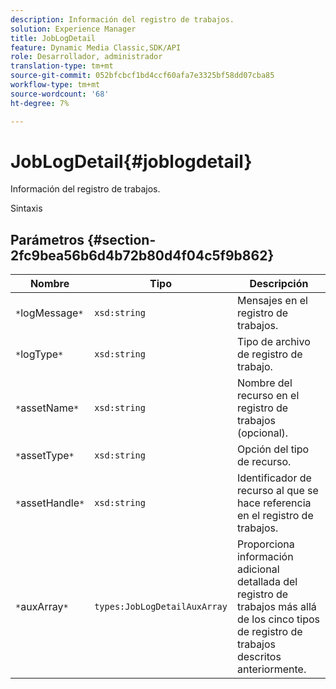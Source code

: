 ```yaml
---
description: Información del registro de trabajos.
solution: Experience Manager
title: JobLogDetail
feature: Dynamic Media Classic,SDK/API
role: Desarrollador, administrador
translation-type: tm+mt
source-git-commit: 052bfcbcf1bd4ccf60afa7e3325bf58dd07cba85
workflow-type: tm+mt
source-wordcount: '68'
ht-degree: 7%

---
```



# JobLogDetail{#joblogdetail}

Información del registro de trabajos.

Sintaxis

## Parámetros {#section-2fc9bea56b6d4b72b80d4f04c5f9b862}

| Nombre | Tipo | Descripción |
|---|---|---|
| `*`logMessage`*` | `xsd:string` | Mensajes en el registro de trabajos. |
| `*`logType`*` | `xsd:string` | Tipo de archivo de registro de trabajo. |
| `*`assetName`*` | `xsd:string` | Nombre del recurso en el registro de trabajos (opcional). |
| `*`assetType`*` | `xsd:string` | Opción del tipo de recurso. |
| `*`assetHandle`*` | `xsd:string` | Identificador de recurso al que se hace referencia en el registro de trabajos. |
| `*`auxArray`*` | `types:JobLogDetailAuxArray` | Proporciona información adicional detallada del registro de trabajos más allá de los cinco tipos de registro de trabajos descritos anteriormente. |

